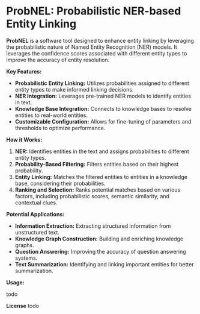 # ProbNEL: Probabilistic NER-based Entity Linking

**ProbNEL** is a software tool designed to enhance entity linking by leveraging the probabilistic nature of Named Entity Recognition (NER) models. It leverages the confidence scores associated with different entity types to improve the accuracy of entity resolution.

**Key Features:**

* **Probabilistic Entity Linking:** Utilizes probabilities assigned to different entity types to make informed linking decisions.
* **NER Integration:** Leverages pre-trained NER models to identify entities in text.
* **Knowledge Base Integration:** Connects to knowledge bases to resolve entities to real-world entities.
* **Customizable Configuration:** Allows for fine-tuning of parameters and thresholds to optimize performance.

**How it Works:**

1. **NER:** Identifies entities in the text and assigns probabilities to different entity types.
2. **Probability-Based Filtering:** Filters entities based on their highest probability.
3. **Entity Linking:** Matches the filtered entities to entities in a knowledge base, considering their probabilities.
4. **Ranking and Selection:** Ranks potential matches based on various factors, including probabilistic scores, semantic similarity, and contextual clues.

**Potential Applications:**

* **Information Extraction:** Extracting structured information from unstructured text.
* **Knowledge Graph Construction:** Building and enriching knowledge graphs.
* **Question Answering:** Improving the accuracy of question answering systems.
* **Text Summarization:** Identifying and linking important entities for better summarization.

**Usage:**

todo

**License**
todo
